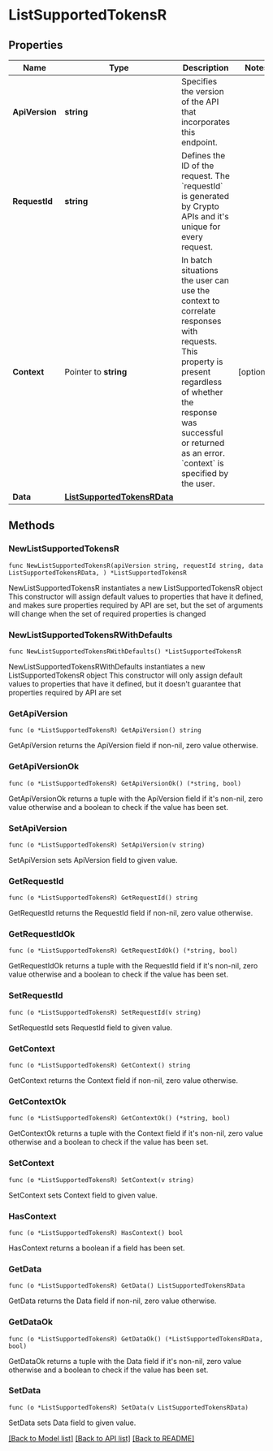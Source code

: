 # ListSupportedTokensR

## Properties

Name | Type | Description | Notes
------------ | ------------- | ------------- | -------------
**ApiVersion** | **string** | Specifies the version of the API that incorporates this endpoint. | 
**RequestId** | **string** | Defines the ID of the request. The &#x60;requestId&#x60; is generated by Crypto APIs and it&#39;s unique for every request. | 
**Context** | Pointer to **string** | In batch situations the user can use the context to correlate responses with requests. This property is present regardless of whether the response was successful or returned as an error. &#x60;context&#x60; is specified by the user. | [optional] 
**Data** | [**ListSupportedTokensRData**](ListSupportedTokensRData.md) |  | 

## Methods

### NewListSupportedTokensR

`func NewListSupportedTokensR(apiVersion string, requestId string, data ListSupportedTokensRData, ) *ListSupportedTokensR`

NewListSupportedTokensR instantiates a new ListSupportedTokensR object
This constructor will assign default values to properties that have it defined,
and makes sure properties required by API are set, but the set of arguments
will change when the set of required properties is changed

### NewListSupportedTokensRWithDefaults

`func NewListSupportedTokensRWithDefaults() *ListSupportedTokensR`

NewListSupportedTokensRWithDefaults instantiates a new ListSupportedTokensR object
This constructor will only assign default values to properties that have it defined,
but it doesn't guarantee that properties required by API are set

### GetApiVersion

`func (o *ListSupportedTokensR) GetApiVersion() string`

GetApiVersion returns the ApiVersion field if non-nil, zero value otherwise.

### GetApiVersionOk

`func (o *ListSupportedTokensR) GetApiVersionOk() (*string, bool)`

GetApiVersionOk returns a tuple with the ApiVersion field if it's non-nil, zero value otherwise
and a boolean to check if the value has been set.

### SetApiVersion

`func (o *ListSupportedTokensR) SetApiVersion(v string)`

SetApiVersion sets ApiVersion field to given value.


### GetRequestId

`func (o *ListSupportedTokensR) GetRequestId() string`

GetRequestId returns the RequestId field if non-nil, zero value otherwise.

### GetRequestIdOk

`func (o *ListSupportedTokensR) GetRequestIdOk() (*string, bool)`

GetRequestIdOk returns a tuple with the RequestId field if it's non-nil, zero value otherwise
and a boolean to check if the value has been set.

### SetRequestId

`func (o *ListSupportedTokensR) SetRequestId(v string)`

SetRequestId sets RequestId field to given value.


### GetContext

`func (o *ListSupportedTokensR) GetContext() string`

GetContext returns the Context field if non-nil, zero value otherwise.

### GetContextOk

`func (o *ListSupportedTokensR) GetContextOk() (*string, bool)`

GetContextOk returns a tuple with the Context field if it's non-nil, zero value otherwise
and a boolean to check if the value has been set.

### SetContext

`func (o *ListSupportedTokensR) SetContext(v string)`

SetContext sets Context field to given value.

### HasContext

`func (o *ListSupportedTokensR) HasContext() bool`

HasContext returns a boolean if a field has been set.

### GetData

`func (o *ListSupportedTokensR) GetData() ListSupportedTokensRData`

GetData returns the Data field if non-nil, zero value otherwise.

### GetDataOk

`func (o *ListSupportedTokensR) GetDataOk() (*ListSupportedTokensRData, bool)`

GetDataOk returns a tuple with the Data field if it's non-nil, zero value otherwise
and a boolean to check if the value has been set.

### SetData

`func (o *ListSupportedTokensR) SetData(v ListSupportedTokensRData)`

SetData sets Data field to given value.



[[Back to Model list]](../README.md#documentation-for-models) [[Back to API list]](../README.md#documentation-for-api-endpoints) [[Back to README]](../README.md)


